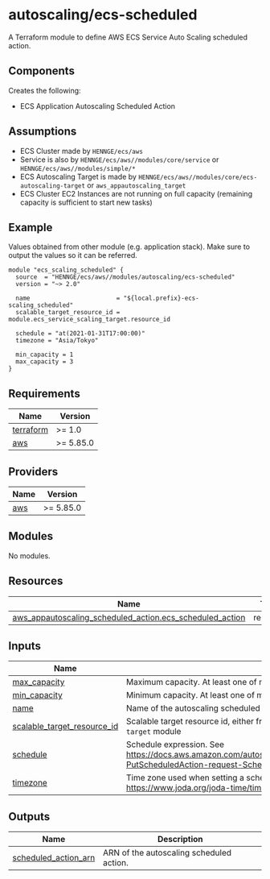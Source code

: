 # autoscaling/ecs-scheduled

A Terraform module to define AWS ECS Service Auto Scaling scheduled action.

## Components

Creates the following:
- ECS Application Autoscaling Scheduled Action

## Assumptions

- ECS Cluster made by `HENNGE/ecs/aws`
- Service is also by `HENNGE/ecs/aws//modules/core/service` or `HENNGE/ecs/aws//modules/simple/*`
- ECS Autoscaling Target is made by `HENNGE/ecs/aws//modules/core/ecs-autoscaling-target` or `aws_appautoscaling_target`
- ECS Cluster EC2 Instances are not running on full capacity (remaining capacity is sufficient to start new tasks)


## Example

Values obtained from other module (e.g. application stack).
Make sure to output the values so it can be referred.
```hcl
module "ecs_scaling_scheduled" {
  source  = "HENNGE/ecs/aws//modules/autoscaling/ecs-scheduled"
  version = "~> 2.0"

  name                        = "${local.prefix}-ecs-scaling_scheduled"
  scalable_target_resource_id = module.ecs_service_scaling_target.resource_id

  schedule = "at(2021-01-31T17:00:00)"
  timezone = "Asia/Tokyo"

  min_capacity = 1
  max_capacity = 3
}
```

<!-- BEGINNING OF PRE-COMMIT-TERRAFORM DOCS HOOK -->
## Requirements

| Name | Version |
|------|---------|
| <a name="requirement_terraform"></a> [terraform](#requirement\_terraform) | >= 1.0 |
| <a name="requirement_aws"></a> [aws](#requirement\_aws) | >= 5.85.0 |

## Providers

| Name | Version |
|------|---------|
| <a name="provider_aws"></a> [aws](#provider\_aws) | >= 5.85.0 |

## Modules

No modules.

## Resources

| Name | Type |
|------|------|
| [aws_appautoscaling_scheduled_action.ecs_scheduled_action](https://registry.terraform.io/providers/hashicorp/aws/latest/docs/resources/appautoscaling_scheduled_action) | resource |

## Inputs

| Name | Description | Type | Default | Required |
|------|-------------|------|---------|:--------:|
| <a name="input_max_capacity"></a> [max\_capacity](#input\_max\_capacity) | Maximum capacity. At least one of max\_capacity or min\_capacity must be set. | `string` | `null` | no |
| <a name="input_min_capacity"></a> [min\_capacity](#input\_min\_capacity) | Minimum capacity. At least one of max\_capacity or min\_capacity must be set. | `string` | `null` | no |
| <a name="input_name"></a> [name](#input\_name) | Name of the autoscaling scheduled action, will appear in Auto Scaling under Service in ECS | `string` | n/a | yes |
| <a name="input_scalable_target_resource_id"></a> [scalable\_target\_resource\_id](#input\_scalable\_target\_resource\_id) | Scalable target resource id, either from resource `aws_appautoscaling_target` or from `core/ecs-autoscaling-target` module | `string` | n/a | yes |
| <a name="input_schedule"></a> [schedule](#input\_schedule) | Schedule expression. See https://docs.aws.amazon.com/autoscaling/application/APIReference/API_PutScheduledAction.html#autoscaling-PutScheduledAction-request-Schedule | `string` | n/a | yes |
| <a name="input_timezone"></a> [timezone](#input\_timezone) | Time zone used when setting a scheduled action by using an at or cron expression. For valid values see https://www.joda.org/joda-time/timezones.html | `string` | `null` | no |

## Outputs

| Name | Description |
|------|-------------|
| <a name="output_scheduled_action_arn"></a> [scheduled\_action\_arn](#output\_scheduled\_action\_arn) | ARN of the autoscaling scheduled action. |
<!-- END OF PRE-COMMIT-TERRAFORM DOCS HOOK -->
